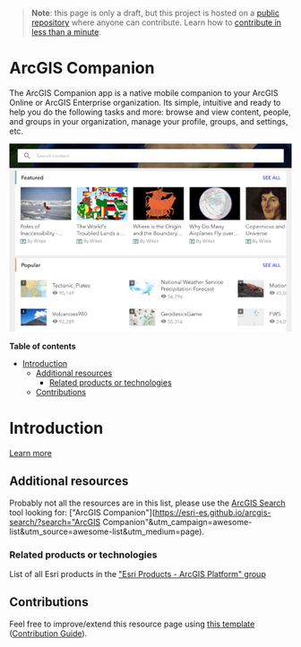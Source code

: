 > **Note**: this page is only a draft, but this project is hosted on a [public repository](https://github.com/hhkaos/awesome-arcgis) where anyone can contribute. Learn how to [contribute in less than a minute](https://github.com/hhkaos/awesome-arcgis/blob/master/CONTRIBUTING.md#contributions).

# ArcGIS Companion

The ArcGIS Companion app is a native mobile companion to your ArcGIS Online or ArcGIS Enterprise organization. Its simple, intuitive and ready to help you do the following tasks and more: browse and view content, people, and groups in your organization, manage your profile, groups, and settings, etc.

![ArcGIS Companion Screenshot](../product-thumbnails/arcgis-companion.png)  

<!-- START doctoc generated TOC please keep comment here to allow auto update -->
<!-- DON'T EDIT THIS SECTION, INSTEAD RE-RUN doctoc TO UPDATE -->
**Table of contents**

- [Introduction](#introduction)
  - [Additional resources](#additional-resources)
    - [Related products or technologies](#related-products-or-technologies)
  - [Contributions](#contributions)

<!-- END doctoc generated TOC please keep comment here to allow auto update -->

# Introduction

[Learn more](https://www.esri.com/arcgis-blog/products/apps/announcements/introducing-arcgis-companion/)

## Additional resources

Probably not all the resources are in this list, please use the [ArcGIS Search](https://esri-es.github.io/arcgis-search/) tool looking for: ["ArcGIS Companion"](https://esri-es.github.io/arcgis-search/?search="ArcGIS Companion"&utm_campaign=awesome-list&utm_source=awesome-list&utm_medium=page).

### Related products or technologies

List of all Esri products in the ["Esri Products - ArcGIS Platform" group](https://awesome-arcgis.maps.arcgis.com/home/group.html?id=663480a878724c42aef09a523a8d5139&view=list&start=1&num=20#content)

## Contributions

Feel free to improve/extend this resource page using [this template](https://github.com/hhkaos/awesome-arcgis/blob/master/templates/PRODUCT_PAGE_TEMPLATE.md) ([Contribution Guide](https://github.com/hhkaos/awesome-arcgis/blob/master/CONTRIBUTING.md)).
